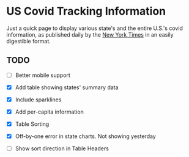 US Covid Tracking Information
=============================

Just a quick page to display various state's and the entire U.S.'s covid information, as published daily by the [New York Times][ny] in an easily digestible format.

TODO
----

- [ ] Better mobile support

- [X] Add table showing states' summary data

- [X] Include sparklines

- [X] Add per-capita information

- [X] Table Sorting

- [X] Off-by-one error in state charts. Not showing yesterday

- [ ] Show sort direction in Table Headers

  [ny]: https://github.com/nytimes/covid-19-data/
	
